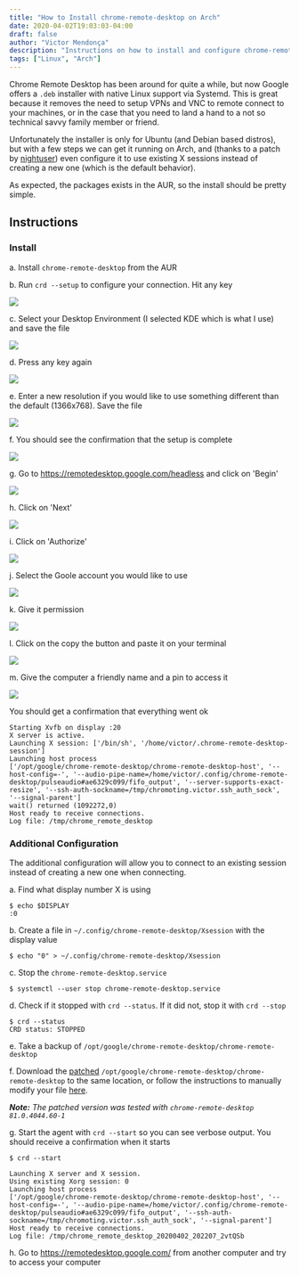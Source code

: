 ```yaml
---
title: "How to Install chrome-remote-desktop on Arch"
date: 2020-04-02T19:03:03-04:00
draft: false
author: "Victor Mendonça"
description: "Instructions on how to install and configure chrome-remote-desktop on Arch"
tags: ["Linux", "Arch"]
---
```


Chrome Remote Desktop has been around for quite a while, but now Google offers a `.deb` installer with native Linux support via Systemd. This is great because it removes the need to setup VPNs and VNC to remote connect to your machines, or in the case that you need to land a hand to a not so technical savvy family member or friend.

Unfortunately the installer is only for Ubuntu (and Debian based distros), but with a few steps we can get it running on Arch, and (thanks to a patch by [nightuser](https://gist.github.com/nightuser)) even configure it to use existing X sessions instead of creating a new one (which is the default behavior).

As expected, the packages exists in the AUR, so the install should be pretty simple.

Instructions
---

### Install

a. Install `chrome-remote-desktop` from the AUR

b. Run `crd --setup` to configure your connection. Hit any key

![](/img/how-to-install-chrome-remote-desktop-on-arch/1_prompt-1.png)

c. Select your Desktop Environment (I selected KDE which is what I use) and save the file

![](/img/how-to-install-chrome-remote-desktop-on-arch/2_select_de.png)

d. Press any key again

![](/img/how-to-install-chrome-remote-desktop-on-arch/3_prompt-2.png)

e. Enter a new resolution if you would like to use something different than the default (1366x768). Save the file

![](/img/how-to-install-chrome-remote-desktop-on-arch/4_resolution.png)

f. You should see the confirmation that the setup is complete

![](/img/how-to-install-chrome-remote-desktop-on-arch/5_setup_complete.png)

g. Go to https://remotedesktop.google.com/headless and click on 'Begin'

![](/img/how-to-install-chrome-remote-desktop-on-arch/6_web_setup-1.png)

h. Click on 'Next'

![](/img/how-to-install-chrome-remote-desktop-on-arch/7_web_setup-2.png)

i. Click on 'Authorize'

![](/img/how-to-install-chrome-remote-desktop-on-arch/8_web_setup-3.png)

j. Select the Goole account you would like to use

![](/img/how-to-install-chrome-remote-desktop-on-arch/9_select_account.png)

k. Give it permission

![](/img/how-to-install-chrome-remote-desktop-on-arch/10_select_account-2.png)

l. Click on the copy the button and paste it on your terminal

![](/img/how-to-install-chrome-remote-desktop-on-arch/11_web_setup-4.png)

m. Give the computer a friendly name and a pin to access it

![](/img/how-to-install-chrome-remote-desktop-on-arch/12_paste_terminal.png)

You should get a confirmation that everything went ok

```none
Starting Xvfb on display :20
X server is active.
Launching X session: ['/bin/sh', '/home/victor/.chrome-remote-desktop-session']
Launching host process
['/opt/google/chrome-remote-desktop/chrome-remote-desktop-host', '--host-config=-', '--audio-pipe-name=/home/victor/.config/chrome-remote-desktop/pulseaudio#ae6329c099/fifo_output', '--server-supports-exact-resize', '--ssh-auth-sockname=/tmp/chromoting.victor.ssh_auth_sock', '--signal-parent']
wait() returned (1092272,0)
Host ready to receive connections.
Log file: /tmp/chrome_remote_desktop
```

### Additional Configuration

The additional configuration will allow you to connect to an existing session instead of creating a new one when connecting.

a. Find what display number X is using

```none
$ echo $DISPLAY
:0
```

b. Create a file in `~/.config/chrome-remote-desktop/Xsession` with the display value

```none
$ echo "0" > ~/.config/chrome-remote-desktop/Xsession
```

c. Stop the `chrome-remote-desktop.service`

```none
$ systemctl --user stop chrome-remote-desktop.service
```

d. Check if it stopped with `crd --status`. If it did not, stop it with `crd --stop`

```none
$ crd --status
CRD status: STOPPED
```

e. Take a backup of `/opt/google/chrome-remote-desktop/chrome-remote-desktop`

f. Download the [patched](https://gist.githubusercontent.com/victorbrca/7bd9b351ccf2788a86aa94d296f4d48c/raw/7948453c8da09965b6f23280a1dbf86c432ea4c9/chrome-remote-desktop) `/opt/google/chrome-remote-desktop/chrome-remote-desktop` to the same location, or follow the instructions to manually modify your file [here](https://gist.github.com/nightuser/2ec1b91a66ec33ef0a0a67b6c570eb40#file-use_existing_session-patch).

_**Note:** The patched version was tested with `chrome-remote-desktop 81.0.4044.60-1`_

g. Start the agent with `crd --start` so you can see verbose output. You should receive a confirmation when it starts

```none
$ crd --start

Launching X server and X session.
Using existing Xorg session: 0
Launching host process
['/opt/google/chrome-remote-desktop/chrome-remote-desktop-host', '--host-config=-', '--audio-pipe-name=/home/victor/.config/chrome-remote-desktop/pulseaudio#ae6329c099/fifo_output', '--ssh-auth-sockname=/tmp/chromoting.victor.ssh_auth_sock', '--signal-parent']
Host ready to receive connections.
Log file: /tmp/chrome_remote_desktop_20200402_202207_2vtQSb
```

h. Go to https://remotedesktop.google.com/ from another computer and try to access your computer
